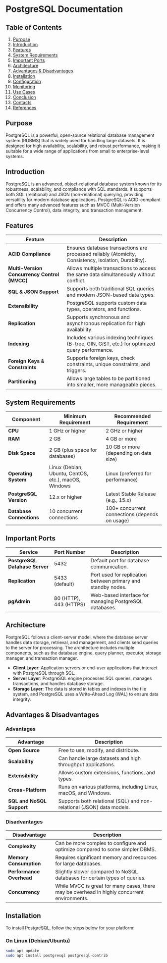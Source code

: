 # PostgreSQL Documentation

## Table of Contents
1. [Purpose](#purpose)
2. [Introduction](#introduction)
3. [Features](#features)
4. [System Requirements](#system-requirements)
5. [Important Ports](#important-ports)
6. [Architecture](#architecture)
7. [Advantages & Disadvantages](#advantages--disadvantages)
8. [Installation](#installation)
9. [Configuration](#configuration)
10. [Monitoring](#monitoring)
11. [Use Cases](#use-cases)
12. [Conclusion](#conclusion)
13. [Contacts](#contacts)
14. [References](#references)

## Purpose

PostgreSQL is a powerful, open-source relational database management system (RDBMS) that is widely used for handling large datasets. It is designed for high availability, scalability, and robust performance, making it suitable for a wide range of applications from small to enterprise-level systems.

## Introduction

PostgreSQL is an advanced, object-relational database system known for its robustness, scalability, and compliance with SQL standards. It supports both SQL (relational) and JSON (non-relational) querying, providing versatility for modern database applications. PostgreSQL is ACID-compliant and offers many advanced features such as MVCC (Multi-Version Concurrency Control), data integrity, and transaction management.

## Features

| Feature                      | Description                                                                 |
|------------------------------|-----------------------------------------------------------------------------|
| **ACID Compliance**           | Ensures database transactions are processed reliably (Atomicity, Consistency, Isolation, Durability). |
| **Multi-Version Concurrency Control (MVCC)** | Allows multiple transactions to access the same data simultaneously without conflict. |
| **SQL & JSON Support**        | Supports both traditional SQL queries and modern JSON-based data types.    |
| **Extensibility**             | PostgreSQL supports custom data types, operators, and functions.            |
| **Replication**               | Supports synchronous and asynchronous replication for high availability.   |
| **Indexing**                  | Includes various indexing techniques (B-tree, GIN, GiST, etc.) for optimized query performance. |
| **Foreign Keys & Constraints**| Supports foreign keys, check constraints, unique constraints, and triggers.|
| **Partitioning**              | Allows large tables to be partitioned into smaller, more manageable pieces. |

## System Requirements

| Component                   | Minimum Requirement                           | Recommended Requirement                     |
|-----------------------------|-----------------------------------------------|---------------------------------------------|
| **CPU**                     | 1 GHz or higher                               | 2 GHz or higher                             |
| **RAM**                     | 2 GB                                          | 4 GB or more                                |
| **Disk Space**               | 2 GB (plus space for databases)               | 10 GB or more (depending on data size)     |
| **Operating System**         | Linux (Debian, Ubuntu, CentOS, etc.), macOS, Windows | Linux (preferred for performance)           |
| **PostgreSQL Version**       | 12.x or higher                               | Latest Stable Release (e.g., 15.x)         |
| **Database Connections**     | 10 concurrent connections                     | 100+ concurrent connections (depends on usage) |

## Important Ports

| Service                      | Port Number     | Description                                    |
|------------------------------|-----------------|------------------------------------------------|
| **PostgreSQL Database Server**| 5432            | Default port for database communication.       |
| **Replication**               | 5433 (default)  | Port used for replication between primary and standby nodes. |
| **pgAdmin**                   | 80 (HTTP), 443 (HTTPS) | Web-based interface for managing PostgreSQL databases. |

## Architecture

PostgreSQL follows a client-server model, where the database server handles data storage, retrieval, and management, and clients send queries to the server for processing. The architecture includes multiple components, such as the database engine, query planner, executor, storage manager, and transaction manager.

- **Client Layer**: Application servers or end-user applications that interact with PostgreSQL through SQL.
- **Server Layer**: PostgreSQL engine processes SQL queries, manages transactions, and handles database storage.
- **Storage Layer**: The data is stored in tables and indexes in the file system, and PostgreSQL uses a Write-Ahead Log (WAL) to ensure data integrity.

## Advantages & Disadvantages

### Advantages

| Advantage                    | Description                                                                 |
|------------------------------|-----------------------------------------------------------------------------|
| **Open Source**               | Free to use, modify, and distribute.                                         |
| **Scalability**               | Can handle large datasets and high throughput applications.                  |
| **Extensibility**             | Allows custom extensions, functions, and types.                              |
| **Cross-Platform**            | Runs on various platforms, including Linux, macOS, and Windows.             |
| **SQL and NoSQL Support**     | Supports both relational (SQL) and non-relational (JSON) data models.       |

### Disadvantages

| Disadvantage                  | Description                                                                 |
|------------------------------|-----------------------------------------------------------------------------|
| **Complexity**                | Can be more complex to configure and optimize compared to some simpler DBMS.|
| **Memory Consumption**        | Requires significant memory and resources for large databases.              |
| **Performance Overhead**      | Slightly slower compared to NoSQL databases for certain types of queries.   |
| **Concurrency**               | While MVCC is great for many cases, there may be overhead in highly concurrent environments. |

## Installation

To install PostgreSQL, follow the steps below for your platform:

### On Linux (Debian/Ubuntu)
```bash
sudo apt update
sudo apt install postgresql postgresql-contrib
